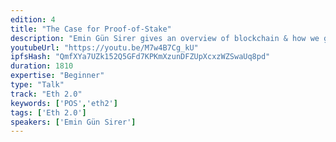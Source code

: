 ```yaml
---
edition: 4
title: "The Case for Proof-of-Stake"
description: "Emin Gün Sirer gives an overview of blockchain & how we got here, and makes the case for Proof-of-Stake."
youtubeUrl: "https://youtu.be/M7w4B7Cg_kU"
ipfsHash: "QmfXYa7UZk152Q5GFd7KPKmXzunDFZUpXcxzWZSwaUq8pd"
duration: 1810
expertise: "Beginner"
type: "Talk"
track: "Eth 2.0"
keywords: ['POS','eth2']
tags: ['Eth 2.0']
speakers: ['Emin Gün Sirer']
---
```

